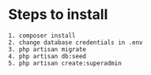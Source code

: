 # Steps to install
	1. composer install
	2. change database credentials in .env
	3. php artisan migrate
	4. php artisan db:seed
	5. php artisan create:superadmin